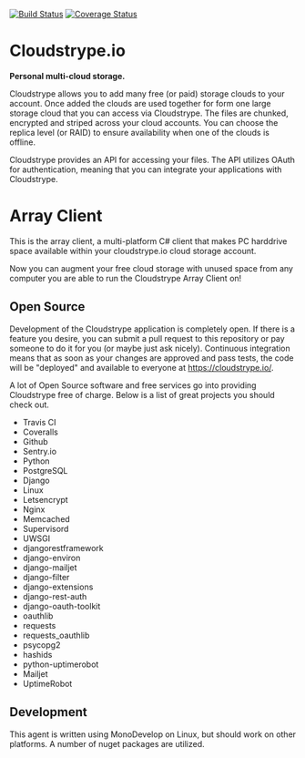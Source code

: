 [![Build Status](https://travis-ci.org/btimby/cloudstrype-array.svg?branch=master)](https://travis-ci.org/btimby/cloudstrype-array)
[![Coverage Status](https://coveralls.io/repos/github/btimby/cloudstrype-array/badge.svg?branch=master)](https://coveralls.io/github/btimby/cloudstrype-array?branch=master)

Cloudstrype.io
==============

**Personal multi-cloud storage.**

Cloudstrype allows you to add many free (or paid) storage clouds to your account.
Once added the clouds are used together for form one large storage cloud that you
can access via Cloudstrype. The files are chunked, encrypted and striped across
your cloud accounts. You can choose the replica level (or RAID) to ensure
availability when one of the clouds is offline.

Cloudstrype provides an API for accessing your files. The API utilizes OAuth for
authentication, meaning that you can integrate your applications with Cloudstrype.

Array Client
============

This is the array client, a multi-platform C# client that makes PC harddrive space
available within your cloudstrype.io cloud storage account.

Now you can augment your free cloud storage with unused space from any computer
you are able to run the Cloudstrype Array Client on!

Open Source
-----------

Development of the Cloudstrype application is completely open. If there is a
feature you desire, you can submit a pull request to this repository or pay someone
to do it for you (or maybe just ask nicely). Continuous integration means that as
soon as your changes are approved and pass tests, the code will be "deployed" and
available to everyone at https://cloudstrype.io/.

A lot of Open Source software and free services go into providing Cloudstrype free
of charge. Below is a list of great projects you should check out.

- Travis CI
- Coveralls
- Github
- Sentry.io
- Python
- PostgreSQL
- Django
- Linux
- Letsencrypt
- Nginx
- Memcached
- Supervisord
- UWSGI
- djangorestframework
- django-environ
- django-mailjet
- django-filter
- django-extensions
- django-rest-auth
- django-oauth-toolkit
- oauthlib
- requests
- requests_oauthlib
- psycopg2
- hashids
- python-uptimerobot
- Mailjet
- UptimeRobot

Development
-----------

This agent is written using MonoDevelop on Linux, but should work on other
platforms. A number of nuget packages are utilized.
